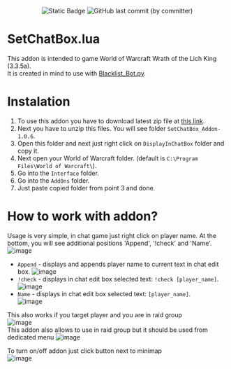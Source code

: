 <p align="center">
  <img alt="Static Badge" src="https://img.shields.io/badge/addon_version-1.0.6-purple">
  <img alt="GitHub last commit (by committer)" src="https://img.shields.io/github/last-commit/ZiumC/SetChatBox_Addon">
</p> 

# SetChatBox.lua
This addon is intended to game World of Warcraft Wrath of the Lich King (3.3.5a).   
It is created in mind to use with <a href="https://github.com/ZiumC/Blacklist_Bot" rel="nofollow">Blacklist_Bot.py</a>.

# Instalation 
1) To use this addon you have to download latest zip file at <a href="https://github.com/ZiumC/SetChatBox_Addon/releases" rel="nofollow">this link</a>.
2) Next you have to unzip this files. You will see folder ```SetChatBox_Addon-1.0.6```.
3) Open this folder and next just right click on ```DisplayInChatBox``` folder and copy it.
4) Next open your World of Warcraft folder. (default is ```C:\Program Files\World of Warcraft\```).
5) Go into the ```Interface``` folder.
6) Go into the ```AddOns``` folder.
7) Just paste copied folder from point 3 and done.

# How to work with addon?
Usage is very simple, in chat game just right click on player name. At the bottom, you will see additional positions 'Append', '!check' and 'Name'.    
![image](https://github.com/ZiumC/SetChatBox_Addon/assets/90453529/2de71c82-bb18-4d71-b5af-3523221abf8c)     
- ```Append``` - displays and appends player name to current text in chat edit box.
![image](https://github.com/ZiumC/SetChatBox_Addon/assets/90453529/9c652dc9-3033-4086-97ae-cc2a5c809678)   
- ```!check``` - displays in chat edit box selected text: ```!check [player_name]```.   
![image](https://github.com/ZiumC/SetChatBox_Addon/assets/90453529/b21b8353-db5f-4c3b-a3ad-33500bf6f080)   
- ```Name``` - displays in chat edit box selected text: ```[player_name]```.   
![image](https://github.com/ZiumC/SetChatBox_Addon/assets/90453529/d02956c8-332c-4969-a3aa-8eefb80b283c)    
   


This also works if you target player and you are in raid group   
![image](https://github.com/ZiumC/SetChatBox_Addon/assets/90453529/d2d29fb1-25c2-44fa-87f1-f6fb5d025568)    
This addon also allows to use in raid group but it should be used from dedicated menu
![image](https://github.com/ZiumC/SetChatBox_Addon/assets/90453529/b9555c02-6e8b-40ec-bfbb-6bcd238f1564)    

To turn on/off addon just click button next to minimap   
![image](https://github.com/ZiumC/SetChatBox_Addon/assets/90453529/50ea1ccf-6930-4778-9478-5bac06e50410)








